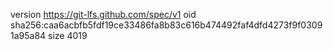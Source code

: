 version https://git-lfs.github.com/spec/v1
oid sha256:caa6acbfb5fdf19ce33486fa8b83c616b474492faf4dfd4273f9f03091a95a84
size 4019
